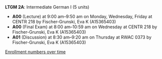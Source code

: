 **LTGM 2A**: Intermediate German I (5 units)

- **A00** (Lecture) at 9:00 am–9:50 am on Monday, Wednesday, Friday at CENTR 218 by Fischer-Grunski, Eva K (A15365403)
- **A00** (Final Exam) at 8:00 am–10:59 am on Wednesday at CENTR 218 by Fischer-Grunski, Eva K (A15365403)
- **A01** (Discussion) at 8:30 am–9:20 am on Thursday at RWAC 0373 by Fischer-Grunski, Eva K (A15365403)

[Enrollment numbers over time](./LTGM2A.tsv)
